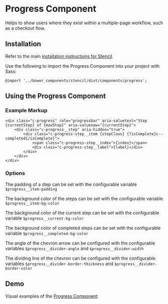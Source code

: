 # Progress Component

Helps to show users where they exist within a multiple-page workflow, such as a checkout flow.


## Installation

Refer to the main [installation instructions for Stencil](https://github.com/mobify/stencil#installation).

Use the following to import the Progress Component into your project with Sass:

```
@import '../bower_components/stencil/dist/components/progress';
```

## Using the Progress Component

### Example Markup

```
<div class="c-progress" role="progressbar" aria-valuetext="Step {currentStep} of {maxStep}" aria-valuenow="{currentStep}">
    <div class="c-progress__step" aria-hidden="true">
        <div class="c-progress-step__item {stepClass} {?isComplete}c--completed{/isComplete}">
            <span class="c-progress-step__index">{index}</span>
            <div class="c-progress-step__label">{label}</div>
        </div>
    </div>
</div>
```

### Options

The padding of a step can be set with the configurable variable `$progress__item-padding`

The background color of the steps can be set with the configurable variable `$progress__item-bg-color`

The background color of the current step can be set with the configurable variable  `$progress__current-bg-color`

The background color of completed steps can be set with the configurable variable  `$progress__completed-bg-color`

The angle of the chevron arrow can be configured with the configurable variables `$progress__divider-angle` and `$progress__divider-width`

The dividing line of the chevron can be configured with the configurable variables `$progress__divider-border-thickness` and `$progress__divider-border-color`

## Demo

Visual examples of the [Progress Component](https://mobify.github.io/stencil/visual/components/progress/index.html)
